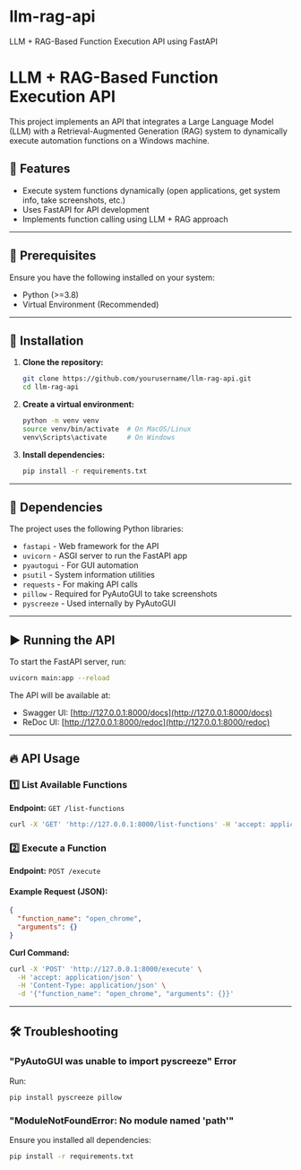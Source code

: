 # llm-rag-api
LLM + RAG-Based Function Execution API using FastAPI
# LLM + RAG-Based Function Execution API

This project implements an API that integrates a Large Language Model (LLM) with a Retrieval-Augmented Generation (RAG) system to dynamically execute automation functions on a Windows machine.

## 🚀 Features
- Execute system functions dynamically (open applications, get system info, take screenshots, etc.)
- Uses FastAPI for API development
- Implements function calling using LLM + RAG approach

---
## 📌 Prerequisites
Ensure you have the following installed on your system:

- Python (>=3.8)
- Virtual Environment (Recommended)

---
## 🔧 Installation
1. **Clone the repository:**
   ```bash
   git clone https://github.com/yourusername/llm-rag-api.git
   cd llm-rag-api
   ```
2. **Create a virtual environment:**
   ```bash
   python -m venv venv
   source venv/bin/activate  # On MacOS/Linux
   venv\Scripts\activate     # On Windows
   ```
3. **Install dependencies:**
   ```bash
   pip install -r requirements.txt
   ```

---
## 📜 Dependencies
The project uses the following Python libraries:
- `fastapi` - Web framework for the API
- `uvicorn` - ASGI server to run the FastAPI app
- `pyautogui` - For GUI automation
- `psutil` - System information utilities
- `requests` - For making API calls
- `pillow` - Required for PyAutoGUI to take screenshots
- `pyscreeze` - Used internally by PyAutoGUI

---
## ▶️ Running the API
To start the FastAPI server, run:
```bash
uvicorn main:app --reload
```
The API will be available at:
- Swagger UI: [http://127.0.0.1:8000/docs](http://127.0.0.1:8000/docs)
- ReDoc UI: [http://127.0.0.1:8000/redoc](http://127.0.0.1:8000/redoc)

---
## 🔥 API Usage
### 1️⃣ List Available Functions
**Endpoint:** `GET /list-functions`
```bash
curl -X 'GET' 'http://127.0.0.1:8000/list-functions' -H 'accept: application/json'
```

### 2️⃣ Execute a Function
**Endpoint:** `POST /execute`
#### Example Request (JSON):
```json
{
  "function_name": "open_chrome",
  "arguments": {}
}
```
**Curl Command:**
```bash
curl -X 'POST' 'http://127.0.0.1:8000/execute' \
  -H 'accept: application/json' \
  -H 'Content-Type: application/json' \
  -d '{"function_name": "open_chrome", "arguments": {}}'
```

---
## 🛠️ Troubleshooting
### "PyAutoGUI was unable to import pyscreeze" Error
Run:
```bash
pip install pyscreeze pillow
```

### "ModuleNotFoundError: No module named 'path'"
Ensure you installed all dependencies:
```bash
pip install -r requirements.txt
```


